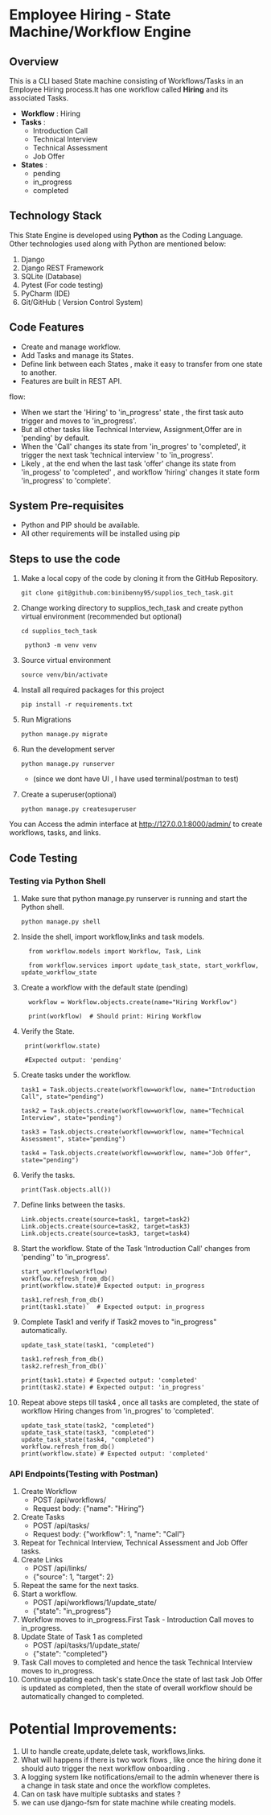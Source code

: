 # Employee Hiring - State Machine/Workflow Engine

## Overview
This is a CLI based State machine consisting of Workflows/Tasks in an Employee Hiring process.It has one workflow called **Hiring** and its associated Tasks.

- **Workflow** : Hiring
- **Tasks** :
  - Introduction Call
  - Technical Interview
  - Technical Assessment
  - Job Offer
- **States** :
  - pending
  - in_progress
  - completed

## Technology Stack

This State Engine is developed using **Python** as the Coding Language. Other technologies used along with Python are mentioned below:

1. Django
2. Django REST Framework
3. SQLite (Database)
4. Pytest (For code testing)
5. PyCharm (IDE)
6. Git/GitHub ( Version Control System)

## Code Features

- Create and manage workflow.
- Add Tasks and manage its States.
- Define link between each States , make it easy to transfer from one state to another.
- Features are built in REST API.

flow:
   
   - When we start the 'Hiring' to 'in_progress' state , the first task auto trigger and moves to 'in_progress'.
   - But all other tasks like Technical Interview, Assignment,Offer are in 'pending' by default.
   - When the 'Call' changes its state from 'in_progres' to 'completed', it trigger the next task 'technical interview ' to 'in_progress'.
   - Likely , at the end when the last task  'offer' change its state from 'in_progess' to 'completed' , and workflow 'hiring'
     changes it state form 'in_progress' to 'complete'.


## System Pre-requisites

- Python and PIP should be available.
- All other requirements will be installed using pip

## Steps to use the code

1. Make a local copy of the code by cloning it from the GitHub Repository.

    `git clone git@github.com:binibenny95/supplios_tech_task.git`
2. Change working directory to supplios_tech_task and create python virtual environment (recommended but optional)

    `cd supplios_tech_task`

   ` python3 -m venv venv`
3. Source virtual environment 

    `source venv/bin/activate`
4. Install all required packages for this project

   `pip install -r requirements.txt`
5. Run Migrations

    `python manage.py migrate`
6. Run the development server

    `python manage.py runserver`

   - (since we dont have UI , I have used terminal/postman to test)
7. Create a superuser(optional)

   `python manage.py createsuperuser`
   
 You  can Access the admin interface at http://127.0.0.1:8000/admin/ 
 to create workflows, tasks, and links.

## Code Testing

### Testing via Python Shell

1. Make sure that python manage.py runserver is running and start the Python shell.

       python manage.py shell
2. Inside the shell, import workflow,links and task models.

         from workflow.models import Workflow, Task, Link
   
         from workflow.services import update_task_state, start_workflow, update_workflow_state
3. Create a workflow with the default state (pending)
   
         workflow = Workflow.objects.create(name="Hiring Workflow")

         print(workflow)  # Should print: Hiring Workflow
4.  Verify the State.

         print(workflow.state)

         #Expected output: 'pending'
5. Create tasks under the workflow.
                              
       task1 = Task.objects.create(workflow=workflow, name="Introduction Call", state="pending")
       
       task2 = Task.objects.create(workflow=workflow, name="Technical Interview", state="pending")
       
       task3 = Task.objects.create(workflow=workflow, name="Technical Assessment", state="pending")
       
       task4 = Task.objects.create(workflow=workflow, name="Job Offer", state="pending")
6. Verify the tasks.

       print(Task.objects.all())
7.  Define links between the tasks.

        Link.objects.create(source=task1, target=task2)
        Link.objects.create(source=task2, target=task3)
        Link.objects.create(source=task3, target=task4)
8. Start the workflow. State of the Task 'Introduction Call' changes from 'pending'' to 'in_progress'.

       start_workflow(workflow)
       workflow.refresh_from_db()
       print(workflow.state)# Expected output: in_progress

       task1.refresh_from_db()
       print(task1.state)`  # Expected output: in_progress
9. Complete Task1 and verify if Task2 moves to "in_progress" automatically.

       update_task_state(task1, "completed")
    
       task1.refresh_from_db()
       task2.refresh_from_db()`

       print(task1.state) # Expected output: 'completed'
       print(task2.state) # Expected output: 'in_progress'
10. Repeat above steps till task4 , once all tasks are completed, the state of workflow Hiring changes from 'in_progres' to 'completed'.
    
        update_task_state(task2, "completed")
        update_task_state(task3, "completed")
        update_task_state(task4, "completed")
        workflow.refresh_from_db()
        print(workflow.state) # Expected output: 'completed'

### API Endpoints(Testing with Postman)

1. Create Workflow
   - POST /api/workflows/
   - Request body: {"name": "Hiring"}
2. Create Tasks
   - POST /api/tasks/
   - Request body: {"workflow": 1, "name": "Call"}
3. Repeat for Technical Interview, Technical Assessment and Job Offer tasks.
4. Create Links
   - POST /api/links/
   - {"source": 1, "target": 2}
5. Repeat the same for the next tasks.
6. Start a workflow.
   - POST /api/workflows/1/update_state/
   - {"state": "in_progress"} 
7. Workflow moves to in_progress.First Task - Introduction Call moves to in_progress.
8. Update State of Task 1 as completed 
   - POST /api/tasks/1/update_state/
   - {"state": "completed"}
9. Task Call moves to completed and hence the task Technical Interview moves to in_progress.
10. Continue updating each task's state.Once the state of last task Job Offer is updated as completed, then the state of overall workflow should be automatically changed to completed.

# Potential Improvements:

1. UI to handle create,update,delete task, workflows,links.
2. What will happens if there is two work flows , like once the hiring done it should auto trigger the next workflow onboarding .
3. A logging system like notifications/email to the admin whenever there is a change in task state and once the workflow completes.
4. Can on task have multiple subtasks and states ?
5. we can use django-fsm for state machine while creating models.






 
